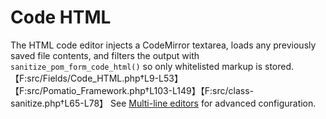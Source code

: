 # Code HTML

The HTML code editor injects a CodeMirror textarea, loads any previously saved file contents, and filters the output with `sanitize_pom_form_code_html()` so only whitelisted markup is stored.【F:src/Fields/Code_HTML.php†L9-L53】【F:src/Pomatio_Framework.php†L103-L149】【F:src/class-sanitize.php†L65-L78】 See [Multi-line editors](../fields.md#multi-line-editors) for advanced configuration.
